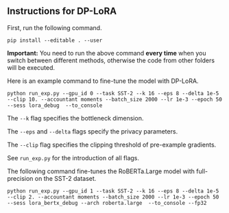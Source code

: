 ## Instructions for DP-LoRA

First, run the following command.
```
pip install --editable . --user
```

**Important:** You need to run the above command **every time** when you switch between different methods, otherwise the code from other folders will be executed.


Here is an example command to fine-tune the model with DP-LoRA.
```
python run_exp.py --gpu_id 0 --task SST-2 --k 16 --eps 8 --delta 1e-5 --clip 10. --accountant moments --batch_size 2000 --lr 1e-3 --epoch 50  --sess lora_debug  --to_console
```

The `--k` flag specifies the bottleneck dimension. 

The `--eps` and `--delta` flags specify the privacy parameters. 

The `--clip` flag specifies the clipping threshold of pre-example gradients. 

See `run_exp.py` for the introduction of all flags.

The following command fine-tunes the RoBERTa.Large model with full-precision on the SST-2 dataset.
```
python run_exp.py --gpu_id 1 --task SST-2 --k 16 --eps 8 --delta 1e-5 --clip 2. --accountant moments --batch_size 2000 --lr 1e-3 --epoch 50  --sess lora_bertx_debug --arch roberta.large  --to_console --fp32
```

